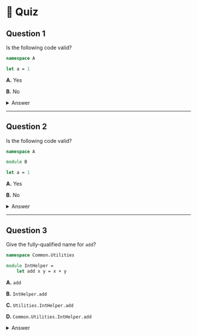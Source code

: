 # 🍔 Quiz

## Question 1

Is the following code valid?

```fsharp
namespace A

let a = 1
```

**A.** Yes

**B.** No

<details>

<summary>Answer</summary>

**A.** ~~Yes~~ ❌

**B.** No ✅

→ A namespace cannot contain values!

</details>

---

## Question 2

Is the following code valid?

```fsharp
namespace A

module B

let a = 1
```

**A.** Yes

**B.** No

<details>

<summary>Answer</summary>

**A.** ~~Yes~~ ❌

**B.** No ✅

→ module B is declared as top-level \
→ forbidden after a namespace

**Valid equivalent code:**

- Option 1: top-level module

```fsharp
module A.B

let a = 1
```

- Option 2: namespace + local module

```fsharp
namespace A

module B =
    let a = 1
```

</details>

---

## Question 3

Give the fully-qualified name for `add`?

```fsharp
namespace Common.Utilities

module IntHelper =
    let add x y = x + y
```

**A.** `add`

**B.** `IntHelper.add`

**C.** `Utilities.IntHelper.add`

**D.** `Common.Utilities.IntHelper.add`

<details>

<summary>Answer</summary>

**A.** `add` ❌

**B.** `IntHelper.add` ❌

**C.** `Utilities.IntHelper.add` ❌

**D.** `Common.Utilities.IntHelper.add` ✅

→ `IntHelper` for the parent module \
→ `Common.Utilities` for the root namespace

</details>
